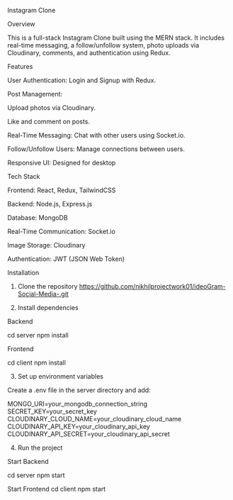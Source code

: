 Instagram Clone

Overview

This is a full-stack Instagram Clone built using the MERN stack. It includes real-time messaging, a follow/unfollow system, photo uploads via Cloudinary, comments, and authentication using Redux.

Features

User Authentication: Login and Signup with Redux.

Post Management:

Upload photos via Cloudinary.

Like and comment on posts.

Real-Time Messaging: Chat with other users using Socket.io.

Follow/Unfollow Users: Manage connections between users.

Responsive UI: Designed for  desktop 

Tech Stack

Frontend: React, Redux, TailwindCSS

Backend: Node.js, Express.js

Database: MongoDB

Real-Time Communication: Socket.io

Image Storage: Cloudinary

Authentication: JWT (JSON Web Token)

Installation

1. Clone the repository
https://github.com/nikhilprojectwork01/ideoGram-Social-Media-.git


2. Install dependencies

Backend

cd server
npm install

Frontend

cd client
npm install

3. Set up environment variables

Create a .env file in the server directory and add:

MONGO_URI=your_mongodb_connection_string
SECRET_KEY=your_secret_key
CLOUDINARY_CLOUD_NAME=your_cloudinary_cloud_name
CLOUDINARY_API_KEY=your_cloudinary_api_key
CLOUDINARY_API_SECRET=your_cloudinary_api_secret

4. Run the project

Start Backend

cd server
npm start

Start Frontend
cd client
npm start
